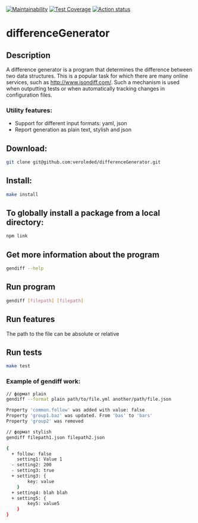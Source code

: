 [![Maintainability](https://api.codeclimate.com/v1/badges/844a17bc1201eeaf7e36/maintainability)](https://codeclimate.com/github/veroleded/differenceGenerator/maintainability)
[![Test Coverage](https://api.codeclimate.com/v1/badges/844a17bc1201eeaf7e36/test_coverage)](https://codeclimate.com/github/veroleded/differenceGenerator/test_coverage)
[![Action status](https://github.com/veroleded/differenceGenerator/actions/workflows/main.yml/badge.svg)](https://github.com/veroleded/differenceGenerator/actions)

# differenceGenerator

## Description
  A difference generator is a program that determines the difference between two data structures. This is a popular task for which there are many online services, such as http://www.jsondiff.com/. Such a mechanism is used when outputting tests or when automatically tracking changes in configuration files.
### Utility features:
* Support for different input formats: yaml, json
* Report generation as plain text, stylish and json

## Download:
```bash
git clone git@github.com:veroleded/differenceGenerator.git
```

## Install:
```bash
make install
```

## To globally install a package from a local directory:
```bash
npm link
```

## Get more information about the program
```bash
gendiff --help
```

## Run program
```bash
gendiff [filepath] [filepath]
```

## Run features

The path to the file can be absolute or relative

## Run tests
```bash
make test
```

### Example of gendiff work:
``` bash
// формат plain
gendiff --format plain path/to/file.yml another/path/file.json

Property 'common.follow' was added with value: false
Property 'group1.baz' was updated. From 'bas' to 'bars'
Property 'group2' was removed

// формат stylish
gendiff filepath1.json filepath2.json

{
  + follow: false
    setting1: Value 1
  - setting2: 200
  - setting3: true
  + setting3: {
        key: value
    }
  + setting4: blah blah
  + setting5: {
        key5: value5
    }
}
```
